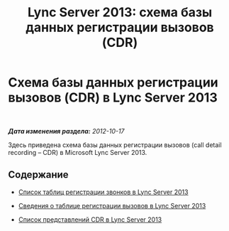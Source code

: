 ﻿---
title: 'Lync Server 2013: схема базы данных регистрации вызовов (CDR)'
TOCTitle: Схема базы данных регистрации вызовов (CDR)
ms:assetid: 754642cd-051a-47da-bb08-27800dae39d1
ms:mtpsurl: https://technet.microsoft.com/ru-ru/library/Gg398570(v=OCS.15)
ms:contentKeyID: 49310191
ms.date: 05/19/2016
mtps_version: v=OCS.15
ms.translationtype: HT
---

# Схема базы данных регистрации вызовов (CDR) в Lync Server 2013

 

_**Дата изменения раздела:** 2012-10-17_

Здесь приведена схема базы данных регистрации вызовов (call detail recording – CDR) в Microsoft Lync Server 2013.

## Содержание

  - [Список таблиц регистрации звонков в Lync Server 2013](lync-server-2013-list-of-cdr-tables.md)

  - [Сведения о таблице регистрации вызовов в Lync Server 2013](lync-server-2013-cdr-table-details.md)

  - [Список представлений CDR в Lync Server 2013](lync-server-2013-list-of-cdr-views.md)

